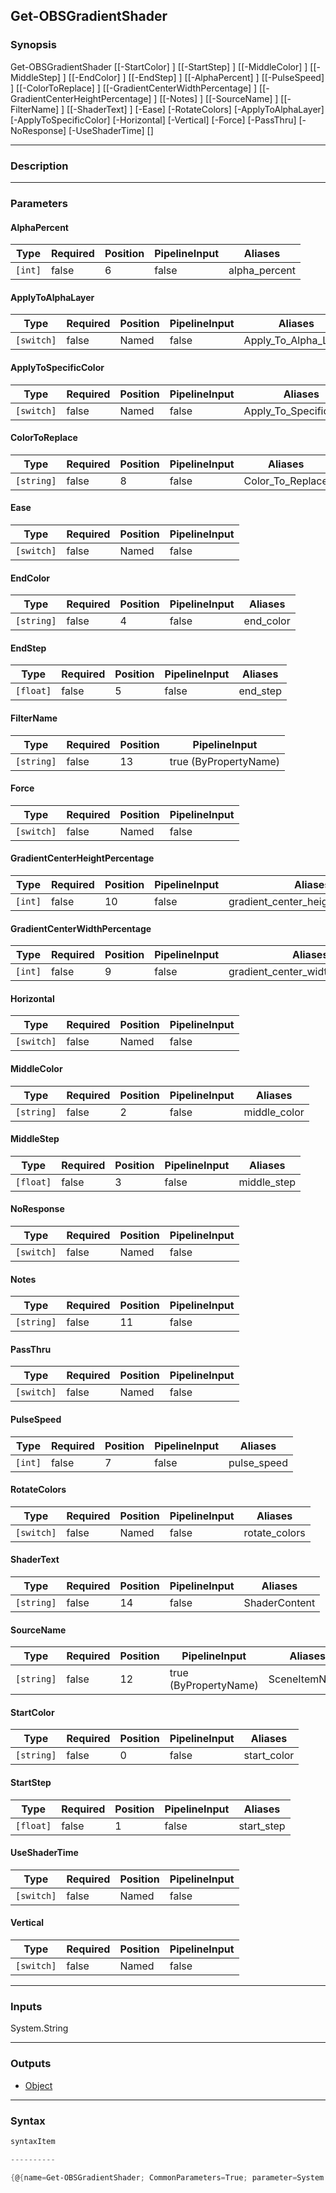 Get-OBSGradientShader
---------------------

### Synopsis

Get-OBSGradientShader [[-StartColor] <string>] [[-StartStep] <float>] [[-MiddleColor] <string>] [[-MiddleStep] <float>] [[-EndColor] <string>] [[-EndStep] <float>] [[-AlphaPercent] <int>] [[-PulseSpeed] <int>] [[-ColorToReplace] <string>] [[-GradientCenterWidthPercentage] <int>] [[-GradientCenterHeightPercentage] <int>] [[-Notes] <string>] [[-SourceName] <string>] [[-FilterName] <string>] [[-ShaderText] <string>] [-Ease] [-RotateColors] [-ApplyToAlphaLayer] [-ApplyToSpecificColor] [-Horizontal] [-Vertical] [-Force] [-PassThru] [-NoResponse] [-UseShaderTime] [<CommonParameters>]

---

### Description

---

### Parameters
#### **AlphaPercent**

|Type   |Required|Position|PipelineInput|Aliases      |
|-------|--------|--------|-------------|-------------|
|`[int]`|false   |6       |false        |alpha_percent|

#### **ApplyToAlphaLayer**

|Type      |Required|Position|PipelineInput|Aliases             |
|----------|--------|--------|-------------|--------------------|
|`[switch]`|false   |Named   |false        |Apply_To_Alpha_Layer|

#### **ApplyToSpecificColor**

|Type      |Required|Position|PipelineInput|Aliases                |
|----------|--------|--------|-------------|-----------------------|
|`[switch]`|false   |Named   |false        |Apply_To_Specific_Color|

#### **ColorToReplace**

|Type      |Required|Position|PipelineInput|Aliases         |
|----------|--------|--------|-------------|----------------|
|`[string]`|false   |8       |false        |Color_To_Replace|

#### **Ease**

|Type      |Required|Position|PipelineInput|
|----------|--------|--------|-------------|
|`[switch]`|false   |Named   |false        |

#### **EndColor**

|Type      |Required|Position|PipelineInput|Aliases  |
|----------|--------|--------|-------------|---------|
|`[string]`|false   |4       |false        |end_color|

#### **EndStep**

|Type     |Required|Position|PipelineInput|Aliases |
|---------|--------|--------|-------------|--------|
|`[float]`|false   |5       |false        |end_step|

#### **FilterName**

|Type      |Required|Position|PipelineInput        |
|----------|--------|--------|---------------------|
|`[string]`|false   |13      |true (ByPropertyName)|

#### **Force**

|Type      |Required|Position|PipelineInput|
|----------|--------|--------|-------------|
|`[switch]`|false   |Named   |false        |

#### **GradientCenterHeightPercentage**

|Type   |Required|Position|PipelineInput|Aliases                          |
|-------|--------|--------|-------------|---------------------------------|
|`[int]`|false   |10      |false        |gradient_center_height_percentage|

#### **GradientCenterWidthPercentage**

|Type   |Required|Position|PipelineInput|Aliases                         |
|-------|--------|--------|-------------|--------------------------------|
|`[int]`|false   |9       |false        |gradient_center_width_percentage|

#### **Horizontal**

|Type      |Required|Position|PipelineInput|
|----------|--------|--------|-------------|
|`[switch]`|false   |Named   |false        |

#### **MiddleColor**

|Type      |Required|Position|PipelineInput|Aliases     |
|----------|--------|--------|-------------|------------|
|`[string]`|false   |2       |false        |middle_color|

#### **MiddleStep**

|Type     |Required|Position|PipelineInput|Aliases    |
|---------|--------|--------|-------------|-----------|
|`[float]`|false   |3       |false        |middle_step|

#### **NoResponse**

|Type      |Required|Position|PipelineInput|
|----------|--------|--------|-------------|
|`[switch]`|false   |Named   |false        |

#### **Notes**

|Type      |Required|Position|PipelineInput|
|----------|--------|--------|-------------|
|`[string]`|false   |11      |false        |

#### **PassThru**

|Type      |Required|Position|PipelineInput|
|----------|--------|--------|-------------|
|`[switch]`|false   |Named   |false        |

#### **PulseSpeed**

|Type   |Required|Position|PipelineInput|Aliases    |
|-------|--------|--------|-------------|-----------|
|`[int]`|false   |7       |false        |pulse_speed|

#### **RotateColors**

|Type      |Required|Position|PipelineInput|Aliases      |
|----------|--------|--------|-------------|-------------|
|`[switch]`|false   |Named   |false        |rotate_colors|

#### **ShaderText**

|Type      |Required|Position|PipelineInput|Aliases      |
|----------|--------|--------|-------------|-------------|
|`[string]`|false   |14      |false        |ShaderContent|

#### **SourceName**

|Type      |Required|Position|PipelineInput        |Aliases      |
|----------|--------|--------|---------------------|-------------|
|`[string]`|false   |12      |true (ByPropertyName)|SceneItemName|

#### **StartColor**

|Type      |Required|Position|PipelineInput|Aliases    |
|----------|--------|--------|-------------|-----------|
|`[string]`|false   |0       |false        |start_color|

#### **StartStep**

|Type     |Required|Position|PipelineInput|Aliases   |
|---------|--------|--------|-------------|----------|
|`[float]`|false   |1       |false        |start_step|

#### **UseShaderTime**

|Type      |Required|Position|PipelineInput|
|----------|--------|--------|-------------|
|`[switch]`|false   |Named   |false        |

#### **Vertical**

|Type      |Required|Position|PipelineInput|
|----------|--------|--------|-------------|
|`[switch]`|false   |Named   |false        |

---

### Inputs
System.String

---

### Outputs
* [Object](https://learn.microsoft.com/en-us/dotnet/api/System.Object)

---

### Syntax
```PowerShell
syntaxItem
```
```PowerShell
----------
```
```PowerShell
{@{name=Get-OBSGradientShader; CommonParameters=True; parameter=System.Object[]}}
```
